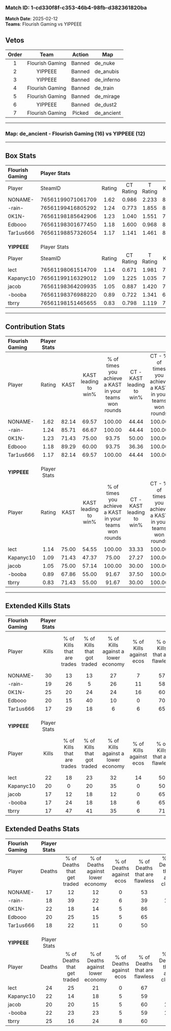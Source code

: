 ### Match ID: 1-cd330f8f-c353-46b4-98fb-d382361820ba  
**Match Date**: 2025-02-12  
**Teams**: Flourish Gaming vs YIPPEEE  

## Vetos  

| Order | Team | Action | Map |
| :---: | :--: | :----: | --- |
| 1 | Flourish Gaming | Banned | de_nuke |
| 2 | YIPPEEE | Banned | de_anubis |
| 3 | YIPPEEE | Banned | de_inferno |
| 4 | Flourish Gaming | Banned | de_train |
| 5 | Flourish Gaming | Banned | de_mirage |
| 6 | YIPPEEE | Banned | de_dust2 |
| 7 | Flourish Gaming | Picked | de_ancient |

---  

### **Map**: de_ancient - Flourish Gaming (16) vs YIPPEEE (12)  
---  

## Box Stats  

| **Flourish Gaming** | Player Stats      |        |           |          |       |       |       |         |        |      |     |
| :- | :- | :-: | :-: | :-: | :-: | :-: | :-: | :-: | :-: | :-: | :-: |
| Player              | SteamID           | Rating | CT Rating | T Rating | KAST  |  ADR  | Kills | Assists | Deaths | K/D  | HS% |
| NONAME-             | 76561199071061709 |  1.62  |   0.986   |  2.233   | 82.14 | 103.3 |  30   |    6    |   17   | 1.76 | 53  |
| -rain-              | 76561199416805292 |  1.24  |   0.773   |  1.855   | 85.71 | 80.0  |  19   |   14    |   18   | 1.06 | 52  |
| 0K1N-               | 76561198185642906 |  1.23  |   1.040   |  1.551   | 71.43 | 87.5  |  25   |    5    |   22   | 1.14 | 28  |
| Edbooo              | 76561198301677450 |  1.18  |   1.600   |  0.968   | 89.29 | 67.1  |  20   |    5    |   20   | 1.00 | 60  |
| Tar1us666           | 76561198857326054 |  1.17  |   1.141   |  1.461   | 82.14 | 86.3  |  17   |   14    |   18   | 0.94 | 41  |
|                     |                   |        |           |          |       |       |       |         |        |      |     |
|                     |                   |        |           |          |       |       |       |         |        |      |     |
|                     |                   |        |           |          |       |       |       |         |        |      |     |
| **YIPPEEE**         | Player Stats      |        |           |          |       |       |       |         |        |      |     |
| Player              | SteamID           | Rating | CT Rating | T Rating | KAST  |  ADR  | Kills | Assists | Deaths | K/D  | HS% |
| lect                | 76561198061514709 |  1.14  |   0.671   |  1.981   | 75.00 | 90.5  |  22   |    5    |   24   | 0.92 | 54  |
| Kapanyc10           | 76561199116329012 |  1.09  |   1.225   |  1.035   | 71.43 | 89.4  |  20   |    7    |   22   | 0.91 | 70  |
| jacob               | 76561198364209935 |  1.05  |   0.887   |  1.420   | 75.00 | 80.4  |  17   |   11    |   20   | 0.85 | 47  |
| -booba              | 76561198376988220 |  0.89  |   0.722   |  1.341   | 67.86 | 65.4  |  17   |    4    |   22   | 0.77 | 17  |
| tbrry               | 76561198151465655 |  0.83  |   0.798   |  1.119   | 71.43 | 56.4  |  17   |    4    |   25   | 0.68 | 76  |
---  

## Contribution Stats  

| **Flourish Gaming** | Player Stats |       |                      |                                                        |                           |                                                             |                          |                                                            |
| :- | :-: | :-: | :-: | :-: | :-: | :-: | :-: | :-: |
| Player              |    Rating    | KAST  | KAST leading to win% | % of times you achieve a KAST in your teams won rounds | CT - KAST leading to win% | CT - % of times you achieve a KAST in your teams won rounds | T - KAST leading to win% | T - % of times you achieve a KAST in your teams won rounds |
| NONAME-             |     1.62     | 82.14 |        69.57         |                         100.00                         |           44.44           |                           100.00                            |          85.71           |                           100.00                           |
| -rain-              |     1.24     | 85.71 |        66.67         |                         100.00                         |           44.44           |                           100.00                            |          80.00           |                           100.00                           |
| 0K1N-               |     1.23     | 71.43 |        75.00         |                         93.75                          |           50.00           |                           100.00                            |          91.67           |                           91.67                            |
| Edbooo              |     1.18     | 89.29 |        60.00         |                         93.75                          |           36.36           |                           100.00                            |          78.57           |                           91.67                            |
| Tar1us666           |     1.17     | 82.14 |        69.57         |                         100.00                         |           44.44           |                           100.00                            |          85.71           |                           100.00                           |
|                     |              |       |                      |                                                        |                           |                                                             |                          |                                                            |
|                     |              |       |                      |                                                        |                           |                                                             |                          |                                                            |
|                     |              |       |                      |                                                        |                           |                                                             |                          |                                                            |
| **YIPPEEE**         | Player Stats |       |                      |                                                        |                           |                                                             |                          |                                                            |
| Player              |    Rating    | KAST  | KAST leading to win% | % of times you achieve a KAST in your teams won rounds | CT - KAST leading to win% | CT - % of times you achieve a KAST in your teams won rounds | T - KAST leading to win% | T - % of times you achieve a KAST in your teams won rounds |
| lect                |     1.14     | 75.00 |        54.55         |                         100.00                         |           33.33           |                           100.00                            |          69.23           |                           100.00                           |
| Kapanyc10           |     1.09     | 71.43 |        47.37         |                         75.00                          |           27.27           |                           100.00                            |          75.00           |                           66.67                            |
| jacob               |     1.05     | 75.00 |        57.14         |                         100.00                         |           30.00           |                           100.00                            |          81.82           |                           100.00                           |
| -booba              |     0.89     | 67.86 |        55.00         |                         91.67                          |           37.50           |                           100.00                            |          66.67           |                           88.89                            |
| tbrry               |     0.83     | 71.43 |        55.00         |                         91.67                          |           30.00           |                           100.00                            |          80.00           |                           88.89                            |
---  

## Extended Kills Stats  

| **Flourish Gaming** | Player Stats |                            |                            |                                    |                         |                              |                                 |                                       |                    |           |
| :- | :-: | :-: | :-: | :-: | :-: | :-: | :-: | :-: | :-: | :-: |
| Player              |    Kills     | % of Kills that are trades | % of Kills that got traded | % of Kills against a lower economy | % of Kills against ecos | % of Kills that are flawless | % of Kills that are close duels | % of Kills that are assisted by flash | Pistol Round Kills | AWP Kills |
| NONAME-             |      30      |             13             |             13             |                 27                 |            7            |              57              |               10                |                   0                   |         1          |     0     |
| -rain-              |      19      |             26             |             5              |                 26                 |           11            |              58              |                5                |                   5                   |         0          |     0     |
| 0K1N-               |      25      |             20             |             24             |                 24                 |           16            |              60              |               12                |                   4                   |         12         |     1     |
| Edbooo              |      20      |             15             |             40             |                 10                 |            0            |              70              |                0                |                   0                   |         0          |     3     |
| Tar1us666           |      17      |             29             |             18             |                 6                  |            6            |              65              |                6                |                   0                   |         0          |     3     |
|                     |              |                            |                            |                                    |                         |                              |                                 |                                       |                    |           |
|                     |              |                            |                            |                                    |                         |                              |                                 |                                       |                    |           |
|                     |              |                            |                            |                                    |                         |                              |                                 |                                       |                    |           |
| **YIPPEEE**         | Player Stats |                            |                            |                                    |                         |                              |                                 |                                       |                    |           |
| Player              |    Kills     | % of Kills that are trades | % of Kills that got traded | % of Kills against a lower economy | % of Kills against ecos | % of Kills that are flawless | % of Kills that are close duels | % of Kills that are assisted by flash | Pistol Round Kills | AWP Kills |
| lect                |      22      |             18             |             23             |                 32                 |           14            |              50              |                0                |                   0                   |         0          |     1     |
| Kapanyc10           |      20      |             0              |             20             |                 35                 |            0            |              50              |               10                |                   0                   |         0          |     2     |
| jacob               |      17      |             12             |             18             |                 12                 |            0            |              65              |                6                |                   0                   |         0          |     2     |
| -booba              |      17      |             24             |             18             |                 18                 |            6            |              65              |                6                |                   6                   |         9          |     3     |
| tbrry               |      17      |             47             |             41             |                 35                 |            6            |              71              |                6                |                   0                   |         0          |     0     |
## Extended Deaths Stats  

| **Flourish Gaming** | Player Stats |                             |                                   |                          |                               |                            |                           |               |
| :- | :-: | :-: | :-: | :-: | :-: | :-: | :-: | :-: |
| Player              |    Deaths    | % of Deaths that get traded | % of Deaths against lower economy | % of Deaths against ecos | % of Deaths that are flawless | % of Deaths that are close | % of Deaths while blinded | Deaths to AWP |
| NONAME-             |      17      |             12              |                12                 |            0             |              53               |             6              |             0             |       1       |
| -rain-              |      18      |             39              |                22                 |            6             |              39               |             17             |             6             |       1       |
| 0K1N-               |      22      |             18              |                14                 |            5             |              86               |             0              |             0             |       3       |
| Edbooo              |      20      |             25              |                15                 |            5             |              65               |             0              |             0             |       3       |
| Tar1us666           |      18      |             22              |                11                 |            0             |              50               |             6              |             0             |       1       |
|                     |              |                             |                                   |                          |                               |                            |                           |               |
|                     |              |                             |                                   |                          |                               |                            |                           |               |
|                     |              |                             |                                   |                          |                               |                            |                           |               |
| **YIPPEEE**         | Player Stats |                             |                                   |                          |                               |                            |                           |               |
| Player              |    Deaths    | % of Deaths that get traded | % of Deaths against lower economy | % of Deaths against ecos | % of Deaths that are flawless | % of Deaths that are close | % of Deaths while blinded | Deaths to AWP |
| lect                |      24      |             25              |                21                 |            0             |              67               |             8              |             4             |       3       |
| Kapanyc10           |      22      |             14              |                18                 |            5             |              59               |             0              |             0             |       3       |
| jacob               |      20      |             20              |                15                 |            5             |              60               |             10             |             0             |       4       |
| -booba              |      22      |             23              |                23                 |            5             |              59               |             14             |             5             |       2       |
| tbrry               |      25      |             16              |                24                 |            8             |              60               |             4              |             0             |       1       |
